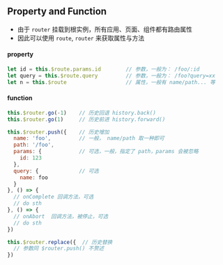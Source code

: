 ## Property and Function
* 由于 `router` 挂载到根实例，所有应用、页面、组件都有路由属性
* 因此可以使用 `route`, `router` 来获取属性与方法

#### property
```js
let id = this.$route.params.id        // 参数，一般为： /foo/:id
let query = this.$route.query         // 参数，一般为： /foo?query=xx
let n = this.$route                   // 属性，一般有 name/path... 等
```

#### function
```js
this.$router.go(-1)    // 历史回退 history.back()
this.$router.go(1)     // 历史前进 history.forward()

this.$router.push({    // 历史增加 
  name: 'foo',         // 一般， name/path 取一种即可
  path: '/foo',
  params: {            // 可选，一般，指定了 path，params 会被忽略
    id: 123
  },
  query: {             // 可选 
    name: foo
  }
}, () => {
  // onComplete 回调方法，可选 
  // do sth
}, () => {
  // onAbort  回调方法，被停止，可选 
  // do sth
})

this.$router.replace({  // 历史替换
  // 参数同 $router.push() 不赘述
})

```



